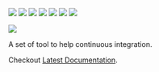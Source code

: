 ![](https://chacha.ddns.net/jenkins/buildStatus/icon?subject=status&status=active&color=seagreen)
![](https://chacha.ddns.net/jenkins/buildStatus/icon?subject=doc&status=MkDocs&color=blue)
![](https://chacha.ddns.net/jenkins/buildStatus/icon?subject=jenkins-unittest&job=chacha_cicd_helper-{{branch}})
![](https://chacha.ddns.net/jenkins/buildStatus/icon?job=chacha_cicd_helper-{{branch}}&build=0&config=coverage)
![](https://chacha.ddns.net/jenkins/buildStatus/icon?job=chacha_cicd_helper-{{branch}}&build=0&config=maintainability)
![](https://chacha.ddns.net/jenkins/buildStatus/icon?job=chacha_cicd_helper-{{branch}}&build=0&config=quality)
![](https://chacha.ddns.net/jenkins/buildStatus/icon?subject=licence&status=CC%20BY-NC-SA%204.0&color=teal)

![](docs-static/Library.jpg)

A set of tool to help continuous integration.

Checkout [Latest Documentation](https://chacha.ddns.net/mkdocs-web/chacha/chacha_cicd_helper/master/latest/).
